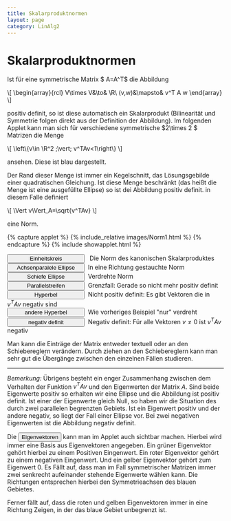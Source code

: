 ```yaml
---
title: Skalarproduktnormen
layout: page
category: LinAlg2
---
```



# Skalarproduktnormen
Ist für eine symmetrische Matrix $ A=A^T$ die Abbildung

\\[
\begin{array}{rcl}
V\times V&\to& \R\\
(v,w)&\mapsto& v^T A w
\end{array}
\\]

positiv definit, so ist diese automatisch ein Skalarprodukt (Bilinearität und Symmetrie folgen direkt aus der
Definition der Abbildung). Im folgenden Applet kann man sich für verschiedene
symmetrische $2\times 2 $ Matrizen die Menge

\\[
\left\\{v\in \R^2 \;\vert\; v^TAv<1\right\\}
\\]

ansehen. Diese ist blau dargestellt.

Der Rand dieser Menge ist immer ein Kegelschnitt, das Lösungsgebilde einer quadratischen Gleichung.
Ist diese Menge beschränkt (das heißt die Menge ist eine ausgefüllte Ellipse) so ist dei Abbildung positiv definit.
in diesem Falle definiert

\\[
\Vert v\Vert_A=\sqrt{v^TAv}
\\]

eine Norm.

{% capture applet %} {% include_relative images/Norm1.html %} {% endcapture %}
{% include showapplet.html %}

<script language="JavaScript" type="text/javascript">
		function doScript(c)
		{
			cdy.evokeCS(c);
		};
               cc='"';
</script>

<script type="text/javascript">
var statement=new Array()
statement[0]='(Text0.val="1";Text1.val="1";Text2.val="0";)'
statement[1]='(Text0.val="1";Text1.val="4";Text2.val="0";)'
statement[2]='(Text0.val="2";Text1.val="1";Text2.val="1";)'
statement[3]='(Text0.val="4";Text1.val="1";Text2.val="2";)'
statement[4]='(Text0.val="1";Text1.val="-1";Text2.val="0";)'
statement[5]='(Text0.val="0";Text1.val="0";Text2.val="1";)'
statement[6]='(Text0.val="-1";Text1.val="-1";Text2.val="0";)'
statement[7]='(Text4.pressed=true;)'
</script>
<input type="button" value="Einheitskreis" style="width: 180px; " onclick="doScript(statement[0])" /> &nbsp; Die Norm des kanonischen Skalarproduktes<br />
<input type="button" value="Achsenparalele Ellipse" style="width: 180px; " onclick="doScript(statement[1])" />&nbsp; In eine Richtung gestauchte Norm<br />
<input type="button" value="Schiefe Ellipse" style="width: 180px; " onclick="doScript(statement[2])" />&nbsp; Verdrehte Norm<br />
<input type="button" value="Parallelstreifen" style="width: 180px; " onclick="doScript(statement[3])" />&nbsp; Grenzfall: Gerade so nicht mehr positiv definit<br />
<input type="button" value="Hyperbel" style="width: 180px; " onclick="doScript(statement[4])" />&nbsp; Nicht positiv definit: Es gibt Vektoren die in $v^TAv$ negativ sind<br />
<input type="button" value="andere Hyperbel" style="width: 180px; " onclick="doScript(statement[5])" />&nbsp; Wie vorheriges Beispiel "nur" verdreht<br />
<input type="button" value="negativ definit" style="width: 180px; " onclick="doScript(statement[6])" />&nbsp; Negativ definit: Für alle Vektoren $v\neq 0$ ist $v^TAv$ negativ<br />


Man kann die Einträge der Matrix entweder textuell oder an den Schiebereglern verändern. Durch ziehen an den Schiebereglern kann man sehr gut die
Übergänge zwischen den einzelnen Fällen studieren.

---

*Bemerkung:* Übrigens besteht ein enger Zusammenhang zwischen dem Verhalten der Funktion $v^TAv$ und den Eigenwerten der Matrix $A$.
Sind beide Eigenwerte positiv so erhalten wir eine Ellipse und die Abbildung ist positiv definit.
Ist einer der Eigenwerte gleich Null, so haben wir die Situation des durch zwei parallelen begrenzten Gebiets.
Ist ein Eigenwert positiv und der andere negativ, so liegt der Fall einer Ellipse vor.
Bei zwei negativen Eigenwerten ist die Abbildung negativ definit.

Die <input type="button" value="Eigenvektoren" style="width: 100px; " onclick="doScript(statement[7])" /> kann man im Applet auch sichtbar machen.
Hierbei wird immer eine Basis aus Eigenvektoren angegeben. Ein grüner Eigenvektor gehört hierbei zu einem Positiven Eingenwert.
Ein roter Eigenvektor gehört zu einem negativen Eingenwert. Und ein gelber Eigenvektor gehört zum Eigenwert 0.
Es Fällt auf, dass man im Fall symmetrischer Matrizen immer zwei senkrecht aufeinander stehende Eigenwerte wählen kann.
Die Richtungen entsprechen hierbei den Symmetrieachsen des blauen Gebietes.

Ferner fällt auf, dass die roten und gelben Eigenvektoren immer in eine Richtung Zeigen, in der das
blaue Gebiet unbegrenzt ist.
